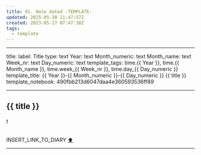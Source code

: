 ```yaml
---
title: 01. Note dated -TEMPLATE-
updated: 2025-05-30 11:47:57Z
created: 2023-05-27 07:47:38Z
tags:
  - template
---
```


---
title:
  label: Title
  type: text
Year: text
Month_numeric: text
Month_name: text
Week_nr: text
Day_numeric: text
template_tags: time.{{ Year }}, time.{{ Month_name }}, time.week_{{ Week_nr }}, time.day_{{ Day_numeric }}
template_title: {{ Year }}-{{ Month_numeric }}-{{ Day_numeric }} {{ title }}
template_notebook: 490fbb213d6047daa4e360593536ff89

---
## {{ title }}
###### t

INSERT_LINK_TO_DIARY
[⬆️](#t)
***
<br>


  